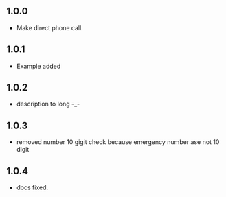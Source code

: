 ## 1.0.0

* Make direct phone call.

## 1.0.1

* Example added

## 1.0.2

* description  to long -_-

## 1.0.3

* removed number 10 gigit check because emergency number ase not 10 digit

## 1.0.4

* docs fixed.
